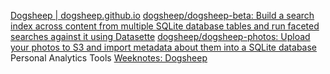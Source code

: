 
[Dogsheep | dogsheep.github.io](https://dogsheep.github.io/)
[dogsheep/dogsheep-beta: Build a search index across content from multiple SQLite database tables and run faceted searches against it using Datasette](https://github.com/dogsheep/dogsheep-beta)
[dogsheep/dogsheep-photos: Upload your photos to S3 and import metadata about them into a SQLite database](https://github.com/dogsheep/dogsheep-photos)
Personal Analytics Tools
[Weeknotes: Dogsheep](https://simonwillison.net/2019/Oct/7/dogsheep/)
